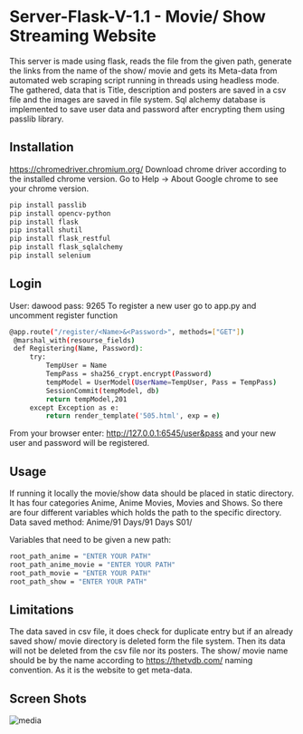 # Server-Flask-V-1.1 - Movie/ Show Streaming Website
This server is made using flask, reads the file from the given path, generate the links from the name of the show/ movie and gets its Meta-data from automated web scraping script running in threads using headless mode. The gathered, data that is Title, description and posters are saved in a csv file and the images are saved in file system. Sql alchemy database is implemented to save user data and password after encrypting them using passlib library.
## Installation
https://chromedriver.chromium.org/
Download chrome driver according to the installed chrome version. Go to Help -> About Google chrome to see your chrome version.


```bash
pip install passlib
pip install opencv-python
pip install flask
pip install shutil
pip install flask_restful
pip install flask_sqlalchemy
pip install selenium

```
## Login
User: dawood
pass: 9265
To register a new user go to app.py and uncomment register function
```bash
@app.route("/register/<Name>&<Password>", methods=["GET"])
 @marshal_with(resourse_fields)
 def Registering(Name, Password):
     try:
         TempUser = Name
         TempPass = sha256_crypt.encrypt(Password)
         tempModel = UserModel(UserName=TempUser, Pass = TempPass)
         SessionCommit(tempModel, db)
         return tempModel,201
     except Exception as e:
         return render_template('505.html', exp = e)
```
From your browser enter: http://127.0.0.1:6545/user&pass
and your new user and password will be registered.

## Usage
If running it locally the movie/show data should be placed in static directory. It has four categories Anime, Anime Movies, Movies and Shows. So there are four different variables which holds the path to the specific directory.
Data saved method:
Anime/91 Days/91 Days S01/

Variables that need to be given a new path:
```bash
root_path_anime = "ENTER YOUR PATH"
root_path_anime_movie = "ENTER YOUR PATH"
root_path_movie = "ENTER YOUR PATH"
root_path_show = "ENTER YOUR PATH"
```
## Limitations

The data saved in csv file, it does check for duplicate entry but if an already saved show/ movie directory is deleted form the file system. Then its data will not be deleted from the csv file nor its posters. The show/ movie name should be by the name according to https://thetvdb.com/ naming convention. As it is the website to get meta-data.

## Screen Shots

![media](https://user-images.githubusercontent.com/44601684/118688801-d0b5bb80-b81f-11eb-8bba-55972055827d.PNG)


